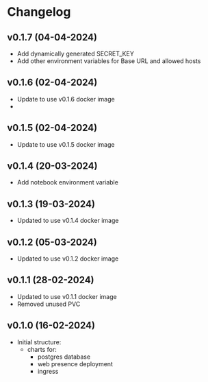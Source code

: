 # Changelog

## v0.1.7 (04-04-2024)

- Add dynamically generated SECRET_KEY
- Add other environment variables for Base URL and allowed hosts

## v0.1.6 (02-04-2024)

- Update to use v0.1.6 docker image 
- 
## v0.1.5 (02-04-2024)

- Update to use v0.1.5 docker image 
  
## v0.1.4 (20-03-2024)

- Add notebook environment variable

## v0.1.3 (19-03-2024)

- Updated to use v0.1.4 docker image
  
## v0.1.2 (05-03-2024)

- Updated to use v0.1.2 docker image

## v0.1.1 (28-02-2024)

- Updated to use v0.1.1 docker image
- Removed unused PVC


## v0.1.0 (16-02-2024)

- Initial structure:
  - charts for:
    - postgres database
    - web presence deployment
    - ingress